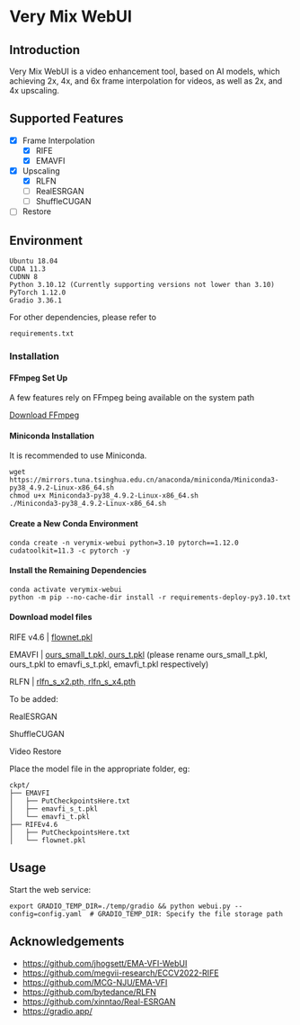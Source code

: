 # Very Mix WebUI

## Introduction
Very Mix WebUI is a video enhancement tool, based on AI models, which achieving 2x, 4x, and 6x frame interpolation for videos, as well as 2x, and 4x upscaling.

## Supported Features
* [x] Frame Interpolation
    * [x] RIFE
    * [x] EMAVFI
* [x] Upscaling
    * [x] RLFN
    * [ ] RealESRGAN
    * [ ] ShuffleCUGAN
* [ ] Restore

## Environment
```
Ubuntu 18.04
CUDA 11.3
CUDNN 8
Python 3.10.12 (Currently supporting versions not lower than 3.10)
PyTorch 1.12.0
Gradio 3.36.1
```

For other dependencies, please refer to
```
requirements.txt
```

### Installation

#### FFmpeg Set Up

A few features rely on FFmpeg being available on the system path

[Download FFmpeg](https://ffmpeg.org/download.html)

#### Miniconda Installation
It is recommended to use Miniconda.
```shell
wget https://mirrors.tuna.tsinghua.edu.cn/anaconda/miniconda/Miniconda3-py38_4.9.2-Linux-x86_64.sh
chmod u+x Miniconda3-py38_4.9.2-Linux-x86_64.sh
./Miniconda3-py38_4.9.2-Linux-x86_64.sh
```

#### Create a New Conda Environment
```shell
conda create -n verymix-webui python=3.10 pytorch==1.12.0 cudatoolkit=11.3 -c pytorch -y
```

#### Install the Remaining Dependencies
```shell
conda activate verymix-webui
python -m pip --no-cache-dir install -r requirements-deploy-py3.10.txt
```

#### Download model files 
RIFE v4.6 | [flownet.pkl](https://github.com/hzwer/Practical-RIFE)

EMAVFI | [ours_small_t.pkl, ours_t.pkl](https://github.com/MCG-NJU/EMA-VFI) (please rename ours_small_t.pkl, ours_t.pkl to emavfi_s_t.pkl, emavfi_t.pkl respectively)

RLFN | [rlfn_s_x2.pth, rlfn_s_x4.pth](https://github.com/bytedance/RLFN/tree/main/model_zoo)

To be added:

RealESRGAN

ShuffleCUGAN

Video Restore

Place the model file in the appropriate folder, eg:

```shell
ckpt/
├── EMAVFI
│   ├── PutCheckpointsHere.txt
│   ├── emavfi_s_t.pkl
│   └── emavfi_t.pkl
├── RIFEv4.6
│   ├── PutCheckpointsHere.txt
│   └── flownet.pkl
```

## Usage

Start the web service:
```shell
export GRADIO_TEMP_DIR=./temp/gradio && python webui.py --config=config.yaml  # GRADIO_TEMP_DIR: Specify the file storage path
```

## Acknowledgements

- https://github.com/jhogsett/EMA-VFI-WebUI
- https://github.com/megvii-research/ECCV2022-RIFE
- https://github.com/MCG-NJU/EMA-VFI
- https://github.com/bytedance/RLFN
- https://github.com/xinntao/Real-ESRGAN
- https://gradio.app/